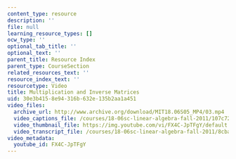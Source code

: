 ```yaml
---
content_type: resource
description: ''
file: null
learning_resource_types: []
ocw_type: ''
optional_tab_title: ''
optional_text: ''
parent_title: Resource Index
parent_type: CourseSection
related_resources_text: ''
resource_index_text: ''
resourcetype: Video
title: Multiplication and Inverse Matrices
uid: 30e3b415-8e94-316b-632e-135b2aa1a451
video_files:
  archive_url: http://www.archive.org/download/MIT18.06S05_MP4/03.mp4
  video_captions_file: /courses/18-06sc-linear-algebra-fall-2011/107c72edddd4549fa156839a8c48e1ec_FX4C-JpTFgY.vtt
  video_thumbnail_file: https://img.youtube.com/vi/FX4C-JpTFgY/default.jpg
  video_transcript_file: /courses/18-06sc-linear-algebra-fall-2011/8cba30ba0cd34e1aab31b20b3237de97_FX4C-JpTFgY.pdf
video_metadata:
  youtube_id: FX4C-JpTFgY
---
```

